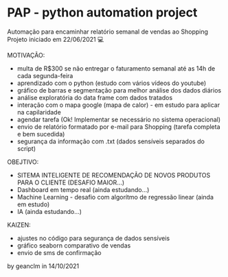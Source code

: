 

<h1>PAP - python automation project</h1>

Automação para encaminhar relatório semanal de vendas ao Shopping
Projeto iniciado em   22/06/2021  :computer:



MOTIVAÇÃO:

- multa de R$300 se não entregar o faturamento semanal até as 14h de cada segunda-feira
- aprendizado com o python (estudo com vários vídeos do youtube)
- gráfico de barras e segmentação para melhor análise dos dados diários
- análise exploratória do data frame com dados tratados
- interação com o mapa google (mapa de calor) - em estudo para aplicar na capilaridade
- agendar tarefa (Ok! Implementar se necessário no sistema operacional)
- envio de relatório formatado por e-mail para Shopping (tarefa completa e bem sucedida)
- segurança da informação com .txt (dados sensíveis separados do script)





OBEJTIVO:

- SITEMA INTELIGENTE DE RECOMENDAÇÃO DE NOVOS PRODUTOS PARA O CLIENTE (DESAFIO MAIOR...)
- Dashboard em tempo real (ainda estudando...)
- Machine Learning - desafio com algorítmo de regressão linear (ainda em estudo)
- IA (ainda estudando...)





KAIZEN:

- ajustes no código para segurança de dados sensíveis
- gráfico seaborn comparativo de vendas
- envio de sms de confirmação





by geanclm in 14/10/2021
